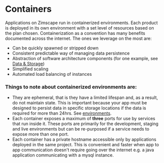 # Containers

Applications on Zimscape run in containerized environments. Each product is deployed in its own environment 
with a set level of resources based on the plan chosen. Containerization as a convention has many benefits 
documented across the internet. The ones we leverage on the most are:

- Can be quickly spawned or stripped down
- Consistent predictable way of managing data persistence
- Abstraction of software architecture components (for one example, see [Data & Storage](../data.md))
- Simplified scaling
- Automated load balancing of instances

### Things to note about containerized environments are:

- They are ephemeral, that is they have a limited lifespan and, as a result, do not maintain state. This is 
important because your app must be designed to persist data in specific storage locations if the data is 
required for more than 24hrs. See [environments](environments.md).
- Each container exposes a maximum of **three** ports for use by services that run inside it. These ports
are primarily for the development, staging and live environments but can be re-purposed if a service needs
to expose more than one port.
- Each container has a private hostname accessible only by applications deployed in the same project. This 
is convenient and faster when app to app communication doesn't require going over the internet e.g. a java
application communicating with a mysql instance.  

